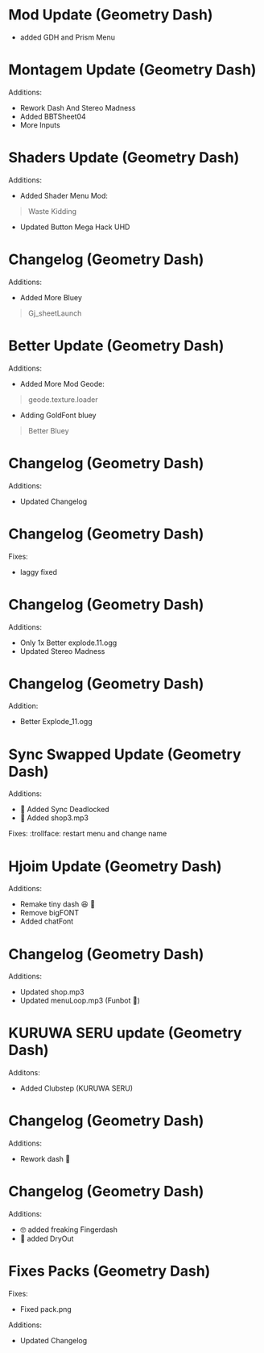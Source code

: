 # Mod Update (Geometry Dash)
- added GDH and Prism Menu

# Montagem Update (Geometry Dash)
Additions:
- Rework Dash And Stereo Madness
- Added BBTSheet04
- More Inputs

# Shaders Update (Geometry Dash)
Additions:
- Added Shader Menu Mod:
> Waste
Kidding

- Updated Button Mega Hack UHD

# Changelog (Geometry Dash)
Additions:
- Added More Bluey
> Gj_sheetLaunch

# Better Update (Geometry Dash)
Additions:
- Added More Mod Geode:
> geode.texture.loader

- Adding GoldFont bluey
> Better Bluey

# Changelog (Geometry Dash)
Additions:
- Updated Changelog

# Changelog (Geometry Dash)
Fixes:
- laggy fixed

# Changelog (Geometry Dash)
Additions:
- Only 1x Better explode.11.ogg
- Updated Stereo Madness

# Changelog (Geometry Dash)
Addition:
- Better Explode_11.ogg

# Sync Swapped Update (Geometry Dash)
Additions:
- 🦅 Added Sync Deadlocked
- 🦅 Added shop3.mp3

Fixes:
:trollface: restart menu and change name

# Hjoim Update (Geometry Dash)
Additions:
- Remake tiny dash 😆 🦅
- Remove bigFONT
- Added chatFont

# Changelog (Geometry Dash)
Additions:
- Updated shop.mp3
- Updated menuLoop.mp3 (Funbot :eagle:)

# KURUWA SERU update (Geometry Dash)
Additons:
- Added Clubstep (KURUWA SERU)

# Changelog (Geometry Dash)
Additions:
- Rework dash 🦅

# Changelog (Geometry Dash)
Additions:
- :nerd_face: added freaking Fingerdash
- :eagle: added DryOut

# Fixes Packs (Geometry Dash)
Fixes:
- Fixed pack.png

Additions:
- Updated Changelog
